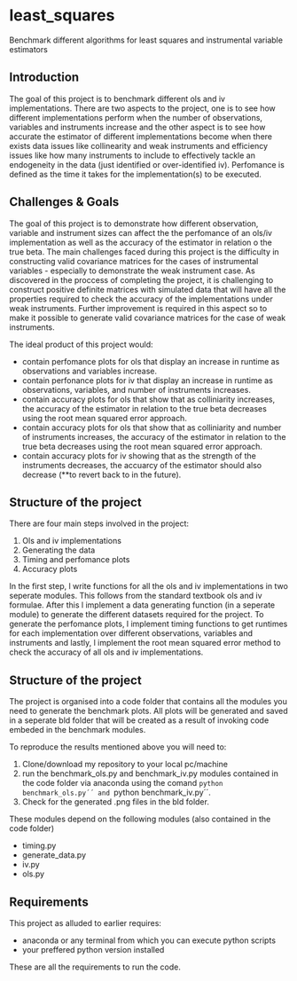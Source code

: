 # least_squares
Benchmark different algorithms for least squares and instrumental variable estimators

Introduction
------------

The goal of this project is to benchmark different ols and iv implementations. There are two aspects to the project, one is to see how different implementations perform when 
the number of observations, variables and instruments increase and the other aspect is to see how accurate the estimator of different implementations become when there exists
data issues like collinearity and weak instruments and efficiency issues like how many instruments to include to effectively tackle an endogeneity in the data (just identified 
or over-identified iv). Perfomance is defined as the time it takes for the implementation(s) to be executed.


Challenges & Goals
------------------

The goal of this project is to demonstrate how different observation, variable and instrument sizes can affect the the perfomance of an ols/iv implementation as well as the accuracy
of the estimator in relation o the true beta. The main challenges faced during this project is the difficulty in constructing valid covariance matrices for the cases of instrumental 
variables - especially to demonstrate the weak instrument case. As discovered in the proccess of completing the project, it is challenging to construct positive definite matrices with 
simulated data that will have all the properties required to check the accuracy of the implementations under weak instruments. Further improvement is required in this aspect so to make it
possible to generate valid covariance matrices for the case of weak instruments.


The ideal product of this project would:
* contain perfomance plots for ols that display an increase in runtime as observations and variables increase.
* contain perfonance plots for iv that display an increase in runtime as observations, variables, and number of instruments increases.
* contain accuracy plots for ols that show that as colliniarity increases, the accuracy of the estimator in relation to the true beta decreases using the root mean squared error approach.
* contain accuracy plots for ols that show that as colliniarity and number of instruments increases, the accuracy of the estimator in relation to the true beta decreases using the root 
	mean squared error approach.
* contain accuracy plots for iv showing that as the strength of the instruments decreases, the accuarcy of the estimator should also decrease (**to revert back to in the future).


Structure of the project
-----------------------------------

There are four main steps involved in the project:
1. Ols and iv implementations
2. Generating the data
3. Timing and perfomance plots
4. Accuracy plots

In the first step, l write functions for all the ols and iv implementations in two seperate modules. This follows from the standard textbook ols and iv formulae. After this l implement 
a data generating function (in a seperate module) to generate the different datasets required for the project. To generate the perfomance plots, l implement timing functions to get runtimes
for each implementation over different observations, variables and instruments and lastly, l implement the root mean squared error method to check the accuracy of all ols and iv 
implementations.


Structure of the project
-------------------------------
The project is organised into a code folder that contains all the modules you need to generate the benchmark plots. All plots will be generated and saved in a seperate bld folder that
will be created as a result of invoking code embeded in the benchmark modules. 

To reproduce the results mentioned above you will need to:
1. Clone/download my repository to your local pc/machine
2. run the benchmark_ols.py and benchmark_iv.py modules contained in the code folder via anaconda using the comand ``python benchmark_ols.py´´ and ``python benchmark_iv.py´´.
3. Check for the generated .png files in the bld folder.

These modules depend on the following modules (also contained in the code folder)
* timing.py
* generate_data.py
* iv.py
* ols.py


Requirements
------------
This project as alluded to earlier requires:
* anaconda or any terminal from which you can execute python scripts
* your preffered python version installed

These are all the requirements to run the code. 
